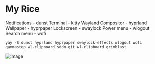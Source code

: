 # My Rice

Notifications - dunst
Terminal - kitty
Wayland Compositor - hyprland
Wallpaper - hyprpaper
Lockscreen - swaylock
Power menu - wlogout
Search menu - wofi

```yay -S dunst hyprland hyprpaper swaylock-effects wlogout wofi gammastep wl-clipboard sddm-git wl-clipboard grimblast```

![image](https://user-images.githubusercontent.com/112780421/216773865-da6de53a-541d-4133-8e7a-3cdbdc8d1342.png)

